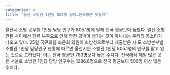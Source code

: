```yaml
---
categories: a
title: "울산 소방관 1인당 805명 담당…전국평균 웃돌아"
---
```

울산시 소방 공무원 1인당 담당 인구가 805.1명에 달해 전국 평균보다 높았다. 일선 소방관들 사이에선 인력 부족으로 인해 안전 공백이 생기는 것이 아니냐는 우려의 목소리가 나오고 있다. 25일 국민의힘 조은희 의원이 소방청으로부터 제출받은 시·도 소방본부별 소방관 1인당 담당인구 현황에 따르면 울산시는 소방관 1인당 805.1명의 인구를 맡고 있는 것으로 드러났다. 이는 전국 평균인 783명보다 높은 수치다. 전국에서 제일 많은 곳은 서울로 소방관 1인당 담당 인구수는 1286.8명으로 전국 평균보다 500명 이상 많은 수치다.